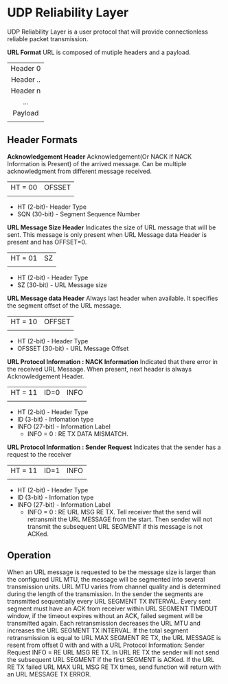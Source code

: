# UDP Reliability Layer
UDP Reliability Layer is a user protocol that will provide connectionless reliable packet transmission.

**URL Format**
URL is composed of mutiple headers and 	a payload.

| |
|:--:|
| Header 0 |
| Header .. |
| Header n |
| ... |
| Payload |
| |

## Header Formats
**Acknowledgement Header**
Acknowledgement(Or NACK If NACK Information is Present) of the arrived message. Can be multiple acknowledgment from different message received.

| | |
|:---:|:---:|
| HT = 00 |	OFSSET |
| | |

* HT (2-bit)- Header Type
* SQN (30-bit) - Segment Sequence Number

**URL Message Size Header**
Indicates the size of URL message that will be sent. This message is only present when URL Message data Header is present and has OFFSET=0.

| | |
|:---:|:---:|
| HT = 01 |	SZ |
| | |

* HT (2-bit) - Header Type
* SZ (30-bit) - URL Message size

**URL Message data Header**
Always last header when available. It specifies the segment offset of the URL message.

| | |
|:---:|:---:|
| HT = 10 |	OFFSET |
| | |

* HT (2-bit) - Header Type
* OFSSET (30-bit) - URL Message Offset

**URL Protocol Information : NACK Information**
Indicated that there error in the received URL Message. When present, next header is always Acknowledgement Header.

| | | |
|:---:|:---:|:--:|
| HT = 11 | ID=0 | INFO |
| | | |

* HT (2-bit) - Header Type
* ID (3-bit) - Infomation type
* INFO (27-bit) - Information Label
  * INFO = 0 : RE TX DATA MISMATCH.


**URL Protocol Information : Sender Request**
Indicates that the sender has a request to the receiver

| | | |
|:---:|:---:|:--:|
| HT = 11 | ID=1 | INFO |
| | | |

* HT (2-bit) - Header Type
* ID (3-bit) - Infomation type
* INFO (27-bit) - Information Label
  * INFO = 0 : RE URL MSG RE TX. Tell receiver that the send will retransmit the URL MESSAGE from the start. Then sender will not transmit the subsequent URL SEGMENT if this message is not ACKed.


## Operation
When an URL message is requested to be the message size is larger than the configured URL MTU, the message will be segmented into several transmission units. URL MTU varies from channel quality and is determined during the length of the transmission. In the sender the segments are transmitted sequentially every URL SEGMENT TX INTERVAL. Every sent segment must have an ACK from receiver within URL SEGMENT TIMEOUT window, if the timeout expires without an ACK, failed segment will be transmitted again. Each retransmission decreases the URL MTU and increases the URL SEGMENT TX INTERVAL. If the total segment retransmission is equal to URL MAX SEGMENT RE TX, the URL MESSAGE is resent from offset 0 with and with a URL Protocol Information: Sender Request INFO = RE URL MSG RE TX. In URL RE TX the sender will not send the subsequent URL SEGMENT if the first SEGMENT is ACKed. If the URL RE TX failed URL MAX URL MSG RE TX times, send function will return with an URL MESSAGE TX ERROR. 
